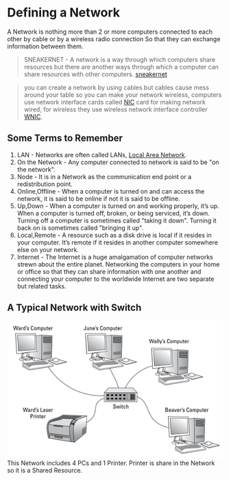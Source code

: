 # Defining a Network 
A Network is nothing more than 2 or more computers connected to each other by cable or by a wireless radio connection So that they can exchange information between them.
> SNEAKERNET - A network is a way through which computers share resources but there are another ways through which a computer can share resources with other computers. [sneakernet](harshrajbedi/Android-Projects)

> you can create a network by using cables but cables cause mess around your table so you can make your network wireless, computers use network interface cards called [NIC](https://en.wikipedia.org/wiki/Network_interface_controller) card for making network wired, for wireless they use wireless network interface controller [WNIC](https://en.wikipedia.org/wiki/Wireless_network_interface_controller).

## Some Terms to Remember 
1. LAN - Networks are often called LANs, [Local Area Network](https://en.wikipedia.org/wiki/Local_area_network).
2. On the Network - Any computer connected to network is said to be "on the network".
3. Node - It is in a Network as the communication end point or a redistribution point.
4. Online,Offline - When a computer is turned on and can access the network, it is said to be online if not it is said to be offline.
5. Up,Down - When a computer is turned on and working properly, it’s up. When a computer is turned off, broken, or being serviced, it’s down. Turning off a computer is sometimes called "taking it down". Turning it back on is sometimes called "bringing it up".
6. Local,Remote - A resource such as a disk drive is local if it resides in your computer. It’s remote if it resides in another computer somewhere else on your network.
7. Internet - The Internet is a huge amalgamation of computer networks strewn about the entire planet. Networking the computers in your home or office so that they can share information with one another and connecting your computer to the worldwide Internet are two separate but related tasks.

## A Typical Network with Switch

![alt text](https://github.com/harshrajbedi/computer-networks/blob/main/Images/typical-network-with-switch.png "Image 1") This Network includes 4 PCs and 1 Printer. Printer is share in the Network so it is a Shared Resource.
